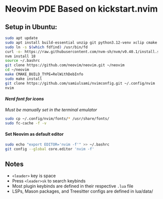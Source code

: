 # Neovim PDE Based on kickstart.nvim

## Setup in Ubuntu:
```bash
sudo apt update
sudo apt install build-essential unzip git python3.12-venv xclip cmake gettext fd-find ripgrep 
sudo ln -s $(which fdfind) /usr/bin/fd
curl -o- https://raw.githubusercontent.com/nvm-sh/nvm/v0.40.1/install.sh | bash
nvm install 18
source ~/.bashrc
git clone https://github.com/neovim/neovim.git ~/neovim
cd ~/neovim
make CMAKE_BUILD_TYPE=RelWithDebInfo
sudo make install
git clone https://github.com/samiulsami/nvimconfig.git ~/.config/nvim 
nvim
```

#### <i>Nerd font for icons</i>
<i>Must be manually set in the terminal emulator</i>
```bash
sudo cp ~/.config/nvim/fonts/* /usr/share/fonts/
sudo fc-cache -f -v
```
#### Set Neovim as default editor
```bash
sudo echo "export EDITOR='nvim -f'" >> ~/.bashrc
git config --global core.editor 'nvim -f'
```
## Notes
- `<leader>` key is space
- Press `<leader>sk` to search keybinds
- Most plugin keybinds are defined in their respective `.lua` file
- LSPs, Mason packages, and Treesitter configs are defined in lua/data/
